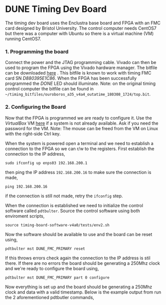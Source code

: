 # DUNE Timing Dev Board

The timing dev board uses the Enclustra base board and FPGA with an FMC card designed by Bristol University. The control computer needs CentOS7 but there was a computer with Ubuntu so there is a virtual machine (VM) running CentOS7.

### 1. Programming the board

Connect the power and the JTAG programming cable. Vivado can then be used to program the FPGA using the Vivado hardware manager. The bitfile can be downloaded [here](https://drive.google.com/file/d/1MlFl9Fp_PO6J7CSCEj2V5lXDGdg26HIv/view?usp=sharing) . This bitfile is known to work with timing FMC card SN *D880395E1C86*. When the FPGA has been successfully programmed the *DONE* LED should illuminate. Note: on the original timing control computer the bitfile can be found in `~/timing_bitfiles/ouroboros_a35_v4a4_outatime_180308_1724/top.bit`.

### 2. Configuring the Board

Now that the FPGA is programmed we are ready to configure it. Use the *VirtualBox* VM [here](https://drive.google.com/file/d/1mEOvxuIf1N9In-1E9WzR71tCw3JEfbCF/view?usp=sharing) if a system is not already available. Ask if you need the password for the VM. Note: The mouse can be freed from the VM on Linux with the right-side Ctrl key.

When the system is powered open a terminal and we need to establish a connection to the FPGA so we can r/w to the registers. First establish the connection to the IP address,
```
sudo ifconfig up enps03 192.168.200.1
```
then  ping the IP address `192.168.200.16` to make sure the connection is made,
```
ping 192.168.200.16
```
if the connection is still not made, retry the `ifconfig` step.

When the connection is established we need to initialize the control software called `pdtbulter`. Source the control software using both enviroment scripts,
```
source timing-board-software-v4a0/tests/env2.sh
```
Now the software should be available to use and the board can be reset using,
```
pdtbulter mst DUNE_FMC_PRIMARY reset
```
If this throws errors check again the connection to the IP address is stil there. If there are no errors the board should be generating a 250Mhz clock and we're ready to configure the board using,
```
pdtbulter mst DUNE_FMC_PRIMARY part 0 configure
```
Now everything is set up and the board should be generating a 250Mhz clock and data with a valid timestamp. Below is the example output from run the 2 aforementioned pdtbutler commands,

